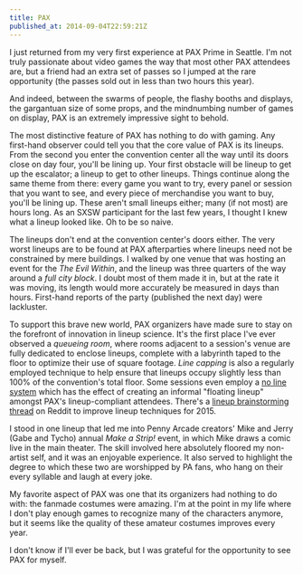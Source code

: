 ```yaml
---
title: PAX
published_at: 2014-09-04T22:59:21Z
---
```


I just returned from my very first experience at PAX Prime in Seattle. I'm not
truly passionate about video games the way that most other PAX attendees are,
but a friend had an extra set of passes so I jumped at the rare opportunity
(the passes sold out in less than two hours this year).

And indeed, between the swarms of people, the flashy booths and displays, the
gargantuan size of some props, and the mindnumbing number of games on display,
PAX is an extremely impressive sight to behold.

The most distinctive feature of PAX has nothing to do with gaming. Any
first-hand observer could tell you that the core value of PAX is its lineups.
From the second you enter the convention center all the way until its doors
close on day four, you'll be lining up. Your first obstacle will be lineup to
get up the escalator; a lineup to get to other lineups. Things continue along
the same theme from there: every game you want to try, every panel or session
that you want to see, and every piece of merchandise you want to buy, you'll be
lining up. These aren't small lineups either; many (if not most) are hours
long. As an SXSW participant for the last few years, I thought I knew what a
lineup looked like. Oh to be so naive.

The lineups don't end at the convention center's doors either. The very worst
lineups are to be found at PAX afterparties where lineups need not be
constrained by mere buildings. I walked by one venue that was hosting an event
for the _The Evil Within_, and the lineup was three quarters of the way around
a _full city block_. I doubt most of them made it in, but at the rate it was
moving, its length would more accurately be measured in days than hours.
First-hand reports of the party (published the next day) were lackluster.

To support this brave new world, PAX organizers have made sure to stay on the
forefront of innovation in lineup science. It's the first place I've ever
observed a _queueing room_, where rooms adjacent to a session's venue are fully
dedicated to enclose lineups, complete with a labyrinth taped to the floor to
optimize their use of square footage. _Line capping_ is also a regularly
employed technique to help ensure that lineups occupy slightly less than 100%
of the convention's total floor. Some sessions even employ a [no line
system][no-line] which has the effect of creating an informal "floating lineup"
amongst PAX's lineup-compliant attendees. There's a [lineup brainstorming
thread][brainstorm] on Reddit to improve lineup techniques for 2015.

I stood in one lineup that led me into Penny Arcade creators' Mike and Jerry
(Gabe and Tycho) annual _Make a Strip!_ event, in which Mike draws a comic live
in the main theater. The skill involved here absolutely floored my non-artist
self, and it was an enjoyable experience. It also served to highlight the
degree to which these two are worshipped by PA fans, who hang on their every
syllable and laugh at every joke.

My favorite aspect of PAX was one that its organizers had nothing to do with:
the fanmade costumes were amazing. I'm at the point in my life where I don't
play enough games to recognize many of the characters anymore, but it seems
like the quality of these amateur costumes improves every year.

I don't know if I'll ever be back, but I was grateful for the opportunity to
see PAX for myself.

[brainstorm]: http://www.reddit.com/r/PAX/comments/2f9ll7/lets_talk_about_the_lines/
[no-line]: http://www.reddit.com/r/PAX/comments/2f1sq4/pax_says_no_lines_for_ai/
